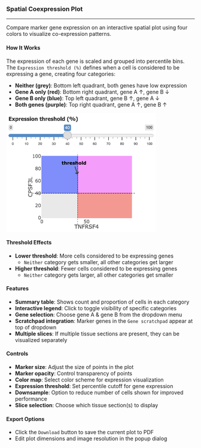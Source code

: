 ### Spatial Coexpression Plot
------------------------------

Compare marker gene expression on an interactive spatial plot using four colors to visualize co-expression patterns.

#### How It Works

The expression of each gene is scaled and grouped into percentile bins. The `Expression threshold (%)` defines when a cell is considered to be expressing a gene, creating four categories:

- **Neither (grey)**: Bottom left quadrant, both genes have low expression
- **Gene A only (red)**: Bottom right quadrant, gene A ↑, gene B ↓
- **Gene B only (blue)**: Top left quadrant, gene B ↑, gene A ↓
- **Both genes (purple)**: Top right quadrant, gene A ↑, gene B ↑

<img src="../www/coexplt_legend.png" alt="coexplt legend" width="400" align="center" />

#### Threshold Effects

- **Lower threshold**: More cells considered to be expressing genes
  - `Neither` category gets smaller, all other categories get larger
- **Higher threshold**: Fewer cells considered to be expressing genes
  - `Neither` category gets larger, all other categories get smaller

#### Features

- **Summary table**: Shows count and proportion of cells in each category
- **Interactive legend**: Click to toggle visibility of specific categories
- **Gene selection**: Choose gene A & gene B from the dropdown menu
- **Scratchpad integration**: Marker genes in the `Gene scratchpad` appear at top of dropdown
- **Multiple slices**: If multiple tissue sections are present, they can be visualized separately

#### Controls

- **Marker size**: Adjust the size of points in the plot
- **Marker opacity**: Control transparency of points
- **Color map**: Select color scheme for expression visualization
- **Expression threshold**: Set percentile cutoff for gene expression
- **Downsample**: Option to reduce number of cells shown for improved performance
- **Slice selection**: Choose which tissue section(s) to display

#### Export Options

- Click the `Download` button to save the current plot to PDF
- Edit plot dimensions and image resolution in the popup dialog
